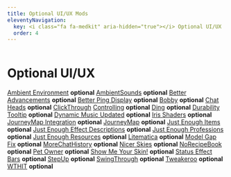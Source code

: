```yaml
---
title: Optional UI/UX Mods
eleventyNavigation:
  key: <i class="fa fa-medkit" aria-hidden="true"></i> Optional UI/UX
  order: 4
---
```


<div class="modlist-content"><div class="row"><div class="column">
<div>

# Optional UI/UX

[Ambient Environment](https://modrinth.com/mod/ambient-environment) **optional**
[AmbientSounds](https://modrinth.com/mod/ambientsounds) **optional**
[Better Advancements](https://modrinth.com/mod/better-advancements) **optional**
[Better Ping Display](https://modrinth.com/mod/better-ping-display-fabric) **optional**
[Bobby](https://modrinth.com/mod/bobby) **optional**
[Chat Heads](https://modrinth.com/mod/chat-heads) **optional**
[ClickThrough](https://modrinth.com/mod/clickthrough)
[Controlling](https://modrinth.com/mod/controlling) **optional**
[Ding](https://modrinth.com/mod/ding) **optional**
[Durability Tooltip](https://modrinth.com/mod/durability-tooltip) **optional**
[Dynamic Music Updated](https://modrinth.com/mod/dynamic-music-updated) **optional**
[Iris Shaders](https://modrinth.com/mod/iris) **optional**
[JourneyMap Integration](https://modrinth.com/mod/journeymap-integration) **optional**
[JourneyMap](https://modrinth.com/mod/journeymap) **optional**
[Just Enough Items](https://modrinth.com/mod/jei) **optional**
[Just Enough Effect Descriptions](https://modrinth.com/mod/just-enough-effect-descriptions-jeed) **optional**
[Just Enough Professions](https://modrinth.com/mod/just-enough-professions-jep) **optional**
[Just Enough Resources](https://modrinth.com/mod/just-enough-resources-jer) **optional**
[Litematica](https://www.curseforge.com/minecraft/mc-mods/litematica) **optional**
[Model Gap Fix](https://modrinth.com/mod/modelfix) **optional**
[MoreChatHistory](https://modrinth.com/mod/morechathistory) **optional**
[Nicer Skies](https://modrinth.com/mod/nicer-skies) **optional**
[NoRecipeBook](https://modrinth.com/mod/norecipebook-fabric) **optional**
[Pet Owner](https://modrinth.com/mod/petowner) **optional**
[Show Me Your Skin!](https://modrinth.com/mod/show-me-your-skin) **optional**
[Status Effect Bars](https://modrinth.com/mod/status-effect-bars) **optional**
[StepUp](https://modrinth.com/mod/stepup) **optional**
[SwingThrough](https://modrinth.com/mod/swingthrough) **optional**
[Tweakeroo](https://www.curseforge.com/minecraft/mc-mods/tweakeroo) **optional**
[WTHIT](https://modrinth.com/mod/wthit) **optional**

</div>
</div></div></div>
